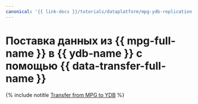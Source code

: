 ```yaml
---
canonical: '{{ link-docs }}/tutorials/dataplatform/mpg-ydb-replication'
---
```


# Поставка данных из {{ mpg-full-name }} в {{ ydb-name }} с помощью {{ data-transfer-full-name }}

{% include notitle [Transfer from MPG to YDB](../../_tutorials/dataplatform/data-transfer-mpg-ydb.md) %}
